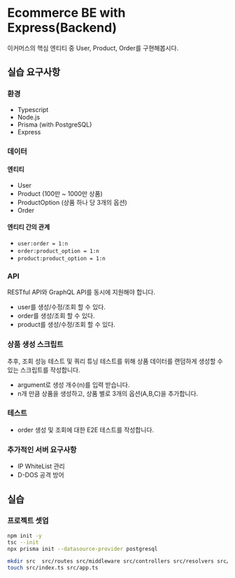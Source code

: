 # Ecommerce BE with Express(Backend)

이커머스의 핵심 엔티티 중 User, Product, Order를 구현해봅시다.

## 실습 요구사항

### 환경

- Typescript
- Node.js
- Prisma (with PostgreSQL)
- Express

### 데이터

#### 엔티티

- User
- Product (100만 ~ 1000만 상품)
- ProductOption (상품 하나 당 3개의 옵션)
- Order

#### 엔티티 간의 관계

- `user:order = 1:n`
- `order:product_option = 1:n`
- `product:product_option = 1:n`

### API

RESTful API와 GraphQL API를 동시에 지원해야 합니다.

- user를 생성/수정/조회 할 수 있다.
- order를 생성/조회 할 수 있다.
- product를 생성/수정/조회 할 수 있다.

### 상품 생성 스크립트

추후, 조회 성능 테스트 및 쿼리 튜닝 테스트를 위해 상품 데이터를 랜덤하게 생성할 수 있는 스크립트를 작성합니다.

- argument로 생성 개수(n)를 입력 받습니다.
- n개 만큼 상품을 생성하고, 상품 별로 3개의 옵션(A,B,C)을 추가합니다.

### 테스트

- order 생성 및 조회에 대한 E2E 테스트를 작성합니다.

### 추가적인 서버 요구사항

- IP WhiteList 관리
- D-DOS 공격 방어

## 실습

### 프로젝트 셋업

```sh
npm init -y
tsc --init
npx prisma init --datasource-provider postgresql

mkdir src  src/routes src/middleware src/controllers src/resolvers src/models src/services src/utils
touch src/index.ts src/app.ts
```
